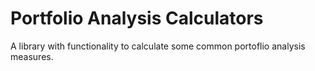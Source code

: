 # Portfolio Analysis Calculators

A library with functionality to calculate some common portoflio analysis measures.